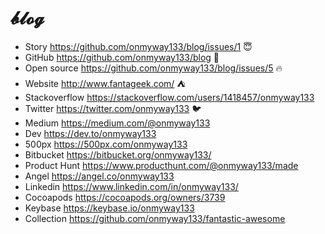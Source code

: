 # 𝓫𝓵𝓸𝓰

- Story https://github.com/onmyway133/blog/issues/1 😇
- GitHub https://github.com/onmyway133/blog 🚀
- Open source https://github.com/onmyway133/blog/issues/5 🔥
- Website http://www.fantageek.com/ ⛺️
- Stackoverflow https://stackoverflow.com/users/1418457/onmyway133 
- Twitter https://twitter.com/onmyway133 🐦
- Medium https://medium.com/@onmyway133 
- Dev https://dev.to/onmyway133
- 500px https://500px.com/onmyway133
- Bitbucket https://bitbucket.org/onmyway133/
- Product Hunt https://www.producthunt.com/@onmyway133/made
- Angel https://angel.co/onmyway133
- Linkedin https://www.linkedin.com/in/onmyway133/
- Cocoapods https://cocoapods.org/owners/3739
- Keybase https://keybase.io/onmyway133
- Collection https://github.com/onmyway133/fantastic-awesome
